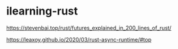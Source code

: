 # ilearning-rust
https://stevenbai.top/rust/futures_explained_in_200_lines_of_rust/

https://leaxoy.github.io/2020/03/rust-async-runtime/#top
